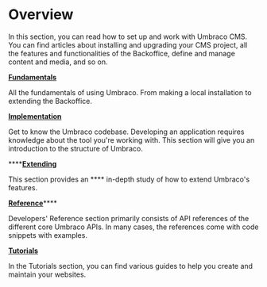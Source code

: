 # Overview

In this section, you can read how to set up and work with Umbraco CMS. You can find articles about installing and upgrading your CMS project, all the features and functionalities of the Backoffice, define and manage content and media, and so on.

****[**Fundamentals**](fundamentals/)****

All the fundamentals of using Umbraco. From making a local installation to extending the Backoffice.

****[**Implementation**](implementation/)****

Get to know the Umbraco codebase. Developing an application requires knowledge about the tool you're working with. This section will give you an introduction to the structure of Umbraco.

****[**Extending**](extending/)

This section provides an **** in-depth study of how to extend Umbraco's features.

[**Reference**](developers-reference/)****

Developers' Reference section primarily consists of API references of the different core Umbraco APIs. In many cases, the references come with code snippets with examples.&#x20;

****[**Tutorials**](tutorials/)****

In the Tutorials section, you can find various guides to help you create and maintain your websites.
